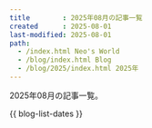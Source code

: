 ```yaml
---
title        : 2025年08月の記事一覧
created      : 2025-08-01
last-modified: 2025-08-01
path:
  - /index.html Neo's World
  - /blog/index.html Blog
  - /blog/2025/index.html 2025年
---
```


2025年08月の記事一覧。

{{ blog-list-dates }}
